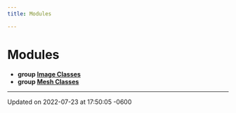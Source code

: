```yaml
---
title: Modules

---
```


# Modules




* **group [Image Classes](../Modules/group__Group-Image.md)** 
* **group [Mesh Classes](../Modules/group__Group-Mesh.md)** 



-------------------------------

Updated on 2022-07-23 at 17:50:05 -0600
